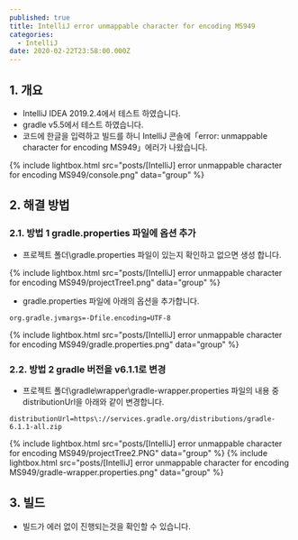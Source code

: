 ```yaml
---
published: true
title: IntelliJ error unmappable character for encoding MS949
categories:
  - IntelliJ
date: 2020-02-22T23:58:00.000Z
---
```


## 1. 개요
 * IntelliJ IDEA 2019.2.4에서 테스트 하였습니다.
 * gradle v5.5에서 테스트 하였습니다.
 * 코드에 한글을 입력하고 빌드를 하니 IntelliJ 콘솔에「error: unmappable character for encoding MS949」에러가 나왔습니다.
 
{% include lightbox.html src="posts/[IntelliJ] error unmappable character for encoding MS949/console.png" data="group" %}
 
## 2. 해결 방법

### 2.1. 방법 1 gradle.properties 파일에 옵션 추가
 * 프로젝트 폴더\gradle.properties 파일이 있는지 확인하고 없으면 생성 합니다.
 
 {% include lightbox.html src="posts/[IntelliJ] error unmappable character for encoding MS949/projectTree1.png" data="group" %}
 
 * gradle.properties 파일에 아래의 옵션을 추가합니다.
 
``` properties
org.gradle.jvmargs=-Dfile.encoding=UTF-8
```

{% include lightbox.html src="posts/[IntelliJ] error unmappable character for encoding MS949/gradle.properties.png" data="group" %}

### 2.2. 방법 2 gradle 버전을 v6.1.1로 변경
 * 프로젝트 폴더\gradle\wrapper\gradle-wrapper.properties 파일의 내용 중 distributionUrl을 아래와 같이 변경합니다.

``` properties
distributionUrl=https\://services.gradle.org/distributions/gradle-6.1.1-all.zip
```

{% include lightbox.html src="posts/[IntelliJ] error unmappable character for encoding MS949/projectTree2.PNG" data="group" %}
{% include lightbox.html src="posts/[IntelliJ] error unmappable character for encoding MS949/gradle-wrapper.properties.png" data="group" %}

## 3. 빌드
 * 빌드가 에러 없이 진행되는것을 확인할 수 있습니다.